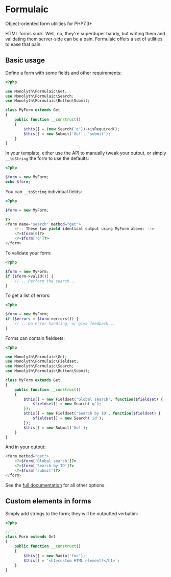 # Formulaic
Object-oriented form utilities for PHP7.3+

HTML forms suck. Well, no, they're superduper handy, but writing them and
validating them server-side can be a pain. Formulaic offers a set of utilities
to ease that pain.

## Basic usage
Define a form with some fields and other requirements:

```php
<?php

use Monolyth\Formulaic\Get;
use Monolyth\Formulaic\Search;
use Monolyth\Formulaic\Button\Submit;

class MyForm extends Get
{
    public function __construct()
    {
        $this[] = (new Search('q'))->isRequired();
        $this[] = new Submit('Go!', 'submit');
    }
}
```

In your template, either use the API to manually tweak your output, or simply
`__toString` the form to use the defaults:

```php
<?php

$form = new MyForm;
echo $form;
```

You can `__toString` individual fields:

```php
<?php

$form = new MyForm;

?>
<form name="search" method="get">
    <!-- These two yield identical output using MyForm above: -->
    <?=$form[0]?>
    <?=$form['q']?>
</form>
```

To validate your form:

```php
<?php

$form = new MyForm;
if ($form->valid()) {
    // ...Perform the search...
}
```

To get a list of errors:

```php
<?php

$form = new MyForm;
if ($errors = $form->errors()) {
    // ...Do error handling, or give feedback...
}
```

Forms can contain fieldsets:

```php
<?php

use Monolyth\Formulaic\Get;
use Monolyth\Formulaic\Fieldset;
use Monolyth\Formulaic\Search;
use Monolyth\Formulaic\Button\Submit;

class MyForm extends Get
{
    public function __construct()
    {
        $this[] = new Fieldset('Global search', function($fieldset) {
            $fieldset[] = new Search('q');
        });
        $this[] = new Fieldset('Search by ID', function($fieldset) {
            $fieldset[] = new Search('id');
        });
        $this[] = new Submit('Go!');
    }
}
```

And in your output:

```php
<form method="get">
    <?=$form['Global search']?>
    <?=$form['Search by ID']?>
    <?=$form['submit']?>
</form>
```

See the [full documentation](http://monolyth.monomelodies.nl/formulaic/docs/)
for all other options.

## Custom elements in forms
Simply add strings to the form; they will be outputted verbatim:

```php
<?php

// ...
class Form extends Get
{
    public function __construct()
    {
        $this[] = new Radio('foo');
        $this[] = '<h1>custom HTML element!</h1>';
    }
}
```

